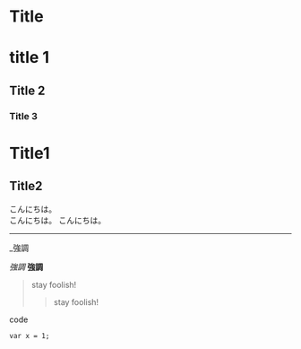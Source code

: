 ﻿# Title

# title 1
## Title 2
### Title 3

Title1
======

Title2
----



こんにちは。  
こんにちは。
こんにちは。


---

_強調

*強調*
**強調**

> stay foolish!
> > stay foolish!

code 

`
var x = 1;
`
